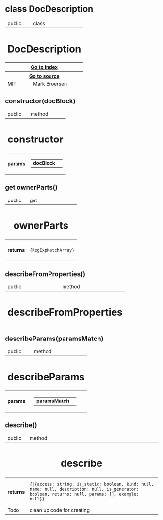 
# class DocDescription 


<table>
    <thead>
        <tr>
            <td> public</td>
            <td>
                class
            </td>
        </tr>
        <tr>
            <th colSpan="2">
                <h1 v-if="!properties['deprecated']">DocDescription</h1>
            </th>
        </tr>
        <tr v-if="properties['kind'] === 'class'">
            <th colSpan="2">
                <a href="../Index.md">Go to index</a>
            </th>
        </tr>
        <tr v-if="properties['kind'] === 'class'">
            <th colSpan="2">
                <a href="">Go to source</a>
            </th>
        </tr>
    </thead>
    <tbody>
    </tbody>
    <tfoot>
    <tr v-if="!!properties['licence'] || !!properties['author']">
        <td>MIT</td>
        <td>Mark Broersen</td>
    </tr>
    </tfoot>
</table>


## constructor(docBlock)



<table>
    <thead>
        <tr>
            <td> public</td>
            <td>
                method
            </td>
        </tr>
        <tr>
            <th colSpan="2">
                <h1 v-if="!properties['deprecated']">constructor</h1>
            </th>
        </tr>
    </thead>
    <tbody>
        <trs v-if="properties['params'].length > 0">
            <td>
                <h4>params</h4>
            </td>
            <td>
                <table>
                    <tr>                        <td><b>docBlock</b></td>
                        <td><code></code></td>
</tr>                </table>
            </td>
        </trs>
    </tbody>
    <tfoot>
    </tfoot>
</table>


## get ownerParts()



<table>
    <thead>
        <tr>
            <td> public</td>
            <td>
                get
            </td>
        </tr>
        <tr>
            <th colSpan="2">
                <h1 v-if="!properties['deprecated']">ownerParts</h1>
            </th>
        </tr>
    </thead>
    <tbody>
        <tr v-if="!!properties['return']">
            <td>
                <h4>returns</h4>
            </td>
            <td>
                <pre><code>{RegExpMatchArray}</code></pre>
            </td>
        </tr>
    </tbody>
    <tfoot>
    </tfoot>
</table>


## describeFromProperties()



<table>
    <thead>
        <tr>
            <td> public</td>
            <td>
                method
            </td>
        </tr>
        <tr>
            <th colSpan="2">
                <h1 v-if="!properties['deprecated']">describeFromProperties</h1>
            </th>
        </tr>
    </thead>
    <tbody>
    </tbody>
    <tfoot>
    </tfoot>
</table>


## describeParams(paramsMatch)



<table>
    <thead>
        <tr>
            <td> public</td>
            <td>
                method
            </td>
        </tr>
        <tr>
            <th colSpan="2">
                <h1 v-if="!properties['deprecated']">describeParams</h1>
            </th>
        </tr>
    </thead>
    <tbody>
        <trs v-if="properties['params'].length > 0">
            <td>
                <h4>params</h4>
            </td>
            <td>
                <table>
                    <tr>                        <td><b>paramsMatch</b></td>
                        <td><code></code></td>
</tr>                </table>
            </td>
        </trs>
    </tbody>
    <tfoot>
    </tfoot>
</table>


## describe()



<table>
    <thead>
        <tr>
            <td> public</td>
            <td>
                method
            </td>
        </tr>
        <tr>
            <th colSpan="2">
                <h1 v-if="!properties['deprecated']">describe</h1>
            </th>
        </tr>
    </thead>
    <tbody>
        <tr v-if="!!properties['return']">
            <td>
                <h4>returns</h4>
            </td>
            <td>
                <pre><code>{|{access: string, is_static: boolean, kind: null, name: null, description: null, is_generator: boolean, returns: null, params: [], example: null}}</code></pre>
            </td>
        </tr>
        <tr v-if="!!properties['todo']">
            <td>Todo</td>
            <td colSpan="3">clean up code for creating</td>
        </tr>
    </tbody>
    <tfoot>
    </tfoot>
</table>


